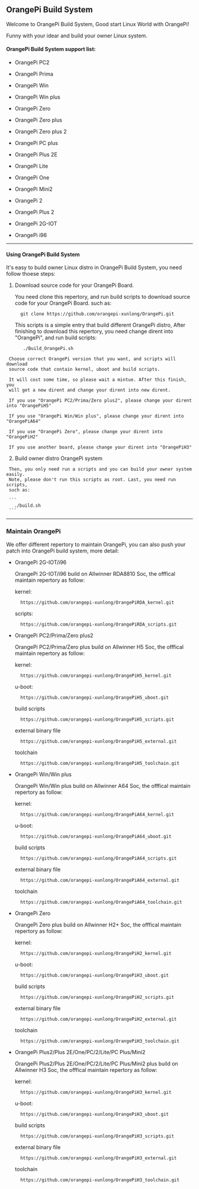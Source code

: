 OrangePi Build System
---------------------------------------

Welcome to OrangePi Build System, Good start Linux World with OrangePi!

Funny with your idear and build your owner Linux system.

#### OrangePi Build System support list:

  * OrangePi PC2
 
  * OrangePi Prima
 
  * OrangePi Win

  * OrangePi Win plus

  * OrangePi Zero

  * OrangePi Zero plus

  * OrangePi Zero plus 2

  * OrangePi PC plus

  * OrangePi Plus 2E

  * OrangePi Lite

  * OrangePi One

  * OrangePi Mini2

  * OrangePi 2

  * OrangePi Plus 2

  * OrangePi 2G-IOT

  * OrangePi i96

-----------------------------------------------------------------

#### Using OrangePi Build System

   It's easy to build owner Linux distro in OrangePi Build System, you need follow
   thoese steps:

   1. Download source code for your OrangePi Board.

      You need clone this repertory, and run build scripts to download
      source code for your OrangePi Board. such as:
      
      ```
        git clone https://github.com/orangepi-xunlong/OrangePi.git
      ```
      
      This scripts is a simple entry that build different OrangePi distro,
      After finishing to download this repertory, you need change dirent into
      "OrangePi", and run build scripts:
      
      ```
         ./Build_OrangePi.sh
      ```


     Choose correct OrangePi version that you want, and scripts will download
     source code that contain kernel, uboot and build scripts.

     It will cost some time, so please wait a mintue. After this finish, you
     will get a new dirent and change your dirent into new dirent.

     If you use "OrangePi PC2/Prima/Zero plus2", please change your dirent into "OrangePiH5"

     If you use "OrangePi Win/Win plus", please change your dirent into "OrangePiA64"

     If you use "OrangePi Zero", please change your dirent into "OrangePiH2"

     If you use another board, please change your dirent into "OrangePiH3"


   2. Build owner distro OrangePi system

     Then, you only need run a scripts and you can build your owner system easily.
     Note, please don't run this scripts as root. Last, you need run scripts,
     such as:
     
     ```
       ./build.sh
     ```

------------------------------------------------------------------

### Maintain OrangePi

  We offer different repertory to maintain OrangePi, you can also push your patch
  into OrangePi build system, more detail:

  * OrangePi 2G-IOT/i96

    OrangePi 2G-IOT/i96 build on Allwinner RDA8810 Soc, the offfical maintain
    repertory as follow:

    kernel:
    
    ```
      https://github.com/orangepi-xunlong/OrangePiRDA_kernel.git
    ```
    
    scripts:
    
    ```
      https://github.com/orangepi-xunlong/OrangePiRDA_scripts.git
    ```

  * OrangePi PC2/Prima/Zero plus2

    OrangePi PC2/Prima/Zero plus build on Allwinner H5 Soc, the offfical maintain
    repertory as follow:

    kernel:
    
    ```
      https://github.com/orangepi-xunlong/OrangePiH5_kernel.git
    ```
    
    u-boot:
    
    ```
      https://github.com/orangepi-xunlong/OrangePiH5_uboot.git
    ```
    
    build scripts
    
    ```
      https://github.com/orangepi-xunlong/OrangePiH5_scripts.git
    ```
    
    external binary file
    
    ```
      https://github.com/orangepi-xunlong/OrangePiH5_external.git
    ```
    
    toolchain
    ```
      https://github.com/orangepi-xunlong/OrangePiH5_toolchain.git
    ```

  * OrangePi Win/Win plus

    OrangePi Win/Win plus build on Allwinner A64 Soc, the offfical maintain
    repertory as follow:

    kernel:
    
    ```
      https://github.com/orangepi-xunlong/OrangePiA64_kernel.git
    ```
    
    u-boot:
    
    ```
      https://github.com/orangepi-xunlong/OrangePiA64_uboot.git
    ```
    
    build scripts
    
    ```
      https://github.com/orangepi-xunlong/OrangePiA64_scripts.git
    ```
    
    external binary file
    ```
      https://github.com/orangepi-xunlong/OrangePiA64_external.git
    ```
    
    toolchain
    ```
      https://github.com/orangepi-xunlong/OrangePiA64_toolchain.git
    ```


  * OrangePi Zero

    OrangePi Zero plus build on Allwinner H2+ Soc, the offfical maintain
    repertory as follow:

    kernel:
    
    ```
      https://github.com/orangepi-xunlong/OrangePiH2_kernel.git
    ```
    
    u-boot:
    
    ```
      https://github.com/orangepi-xunlong/OrangePiH3_uboot.git
    ```
    
    build scripts
    
    ```
      https://github.com/orangepi-xunlong/OrangePiH2_scripts.git
    ```
    
    external binary file
    
    ```
      https://github.com/orangepi-xunlong/OrangePiH2_external.git
    ```
    
    toolchain
    ```
      https://github.com/orangepi-xunlong/OrangePiH3_toolchain.git
    ```

  * OrangePi Plus2/Plus 2E/One/PC/2/Lite/PC Plus/Mini2

    OrangePi Plus2/Plus 2E/One/PC/2/Lite/PC Plus/Mini2 plus build on Allwinner H3 Soc,
    the offfical maintain repertory as follow:

    kernel:
    
    ```
      https://github.com/orangepi-xunlong/OrangePiH3_kernel.git
    ```
    
    u-boot:
    
    ```
      https://github.com/orangepi-xunlong/OrangePiH3_uboot.git
    ```
    
    build scripts
    
    ```
      https://github.com/orangepi-xunlong/OrangePiH3_scripts.git
    ```
    
    external binary file
    
    ```
      https://github.com/orangepi-xunlong/OrangePiH3_external.git
    ```
    
    toolchain
    
    ```
      https://github.com/orangepi-xunlong/OrangePiH3_toolchain.git
    ```
